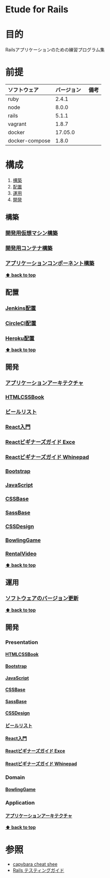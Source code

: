 Etude for Rails
===================

# 目的 #
Railsアプリケーションのための練習プログラム集

# 前提 #
| ソフトウェア   | バージョン   | 備考        |
|:---------------|:-------------|:------------|
| ruby           |2.4.1     |             |
| node           |8.0.0     |             |
| rails          |5.1.1　　　|             |
| vagrant        |1.8.7     |             |
| docker         |17.05.0   |             |
| docker-compose |1.8.0    |             |

# 構成 #
1. [構築](#構築)
1. [配置](#配置)
1. [運用](#運用)
1. [開発](#開発)

## 構築
### [開発用仮想マシン構築](./ops/build_vagrant.md)
### [開発用コンテナ構築](./ops/build_docker.md)
### [アプリケーションコンポーネント構築](./ops/build_app_components.md)

**[⬆ back to top](#構成)**

## 配置
### [Jenkins配置](./ops/ship_jenkins.md)
### [CircleCI配置](./ops/ship_circleci.md)
### [Heroku配置](./ops/ship_heroku.md)

**[⬆ back to top](#構成)**

## 開発
### [アプリケーションアーキテクチャ](./dev/app_architecture.md)
### [HTMLCSSBook](dev/html_css_book/html_css_book.md)
### [ビールリスト](dev/beer_list/beer_list.md)
### [React入門](dev/intro_to_react/intro_to_react.md) 
### [Reactビギナーズガイド Exce](dev/react_beginners_guide/excel.md)
### [Reactビギナーズガイド Whinepad](dev/react_beginners_guide/whinepad.md)
### [Bootstrap](dev/bootstrap/bootstrap.md)
### [JavaScript](dev/javascript/javascript.md)
### [CSSBase](dev/css_base/css_base.md)
### [SassBase](dev/sass_base/sass_base.md) 
### [CSSDesign](dev/css_design/css_design.md)
### [BowlingGame](dev/bowling_game/bowling_game.md)
### [RentalVideo](dev/rental_video/rental_video.md)
**[⬆ back to top](#構成)**

## 運用
### [ソフトウェアのバージョン更新](https://github.com/k2works/etude_for_rails/commit/5801ca56ab74b6e75145e37f475f453cd2881ce2)

**[⬆ back to top](#運用)**

## 開発
### Presentation
#### [HTMLCSSBook](dev/html_css_book/html_css_book.md)
#### [Bootstrap](dev/bootstrap/bootstrap.md)
#### [JavaScript](dev/javascript/javascript.md)
#### [CSSBase](dev/css_base/css_base.md)
#### [SassBase](dev/sass_base/sass_base.md) 
#### [CSSDesign](dev/css_design/css_design.md)
#### [ビールリスト](dev/beer_list/beer_list.md)
#### [React入門](dev/intro_to_react/intro_to_react.md) 
#### [Reactビギナーズガイド Exce](dev/react_beginners_guide/excel.md)
#### [Reactビギナーズガイド Whinepad](dev/react_beginners_guide/whinepad.md)
### Domain
#### [BowlingGame](dev/bowling_game/bowling_game.md)
### Application
#### [アプリケーションアーキテクチャ](./dev/app_architecture.md)

**[⬆ back to top](#構成)**

# 参照 #
+ [capybara cheat shee](https://gist.github.com/zhengjia/428105)
+ [Rails テスティングガイド](https://railsguides.jp/testing.html)